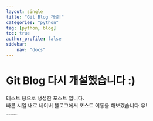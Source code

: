 ```yaml
---
layout: single
title: "Git Blog 개설!"
categories: "python"
tag: [python, blog]
toc: true
author_profile: false
sidebar:
    nav: "docs"
---
```


# Git Blog 다시 개설했습니다 :)
테스트 용으로 생성한 포스트 입니다.<br>
빠른 시일 내로 네이버 블로그에서 포스트 이동을 해보겠습니다 😁!

<img src="/Users/slykid/workspace/slykid.github.io/images/2023-04-15-1/IMG_1144-1681560666747-1.JPEG" alt="IMG_1144-1681560666747-1" style="zoom:15%;" />